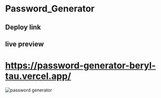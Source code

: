 # Password_Generator
## Deploy link
## live preview
# https://password-generator-beryl-tau.vercel.app/
![password generator](https://github.com/saurabhsngh5484/Password_Generator/assets/86177535/5b3ce05c-8a0d-4d45-8657-3d229e71400e)
